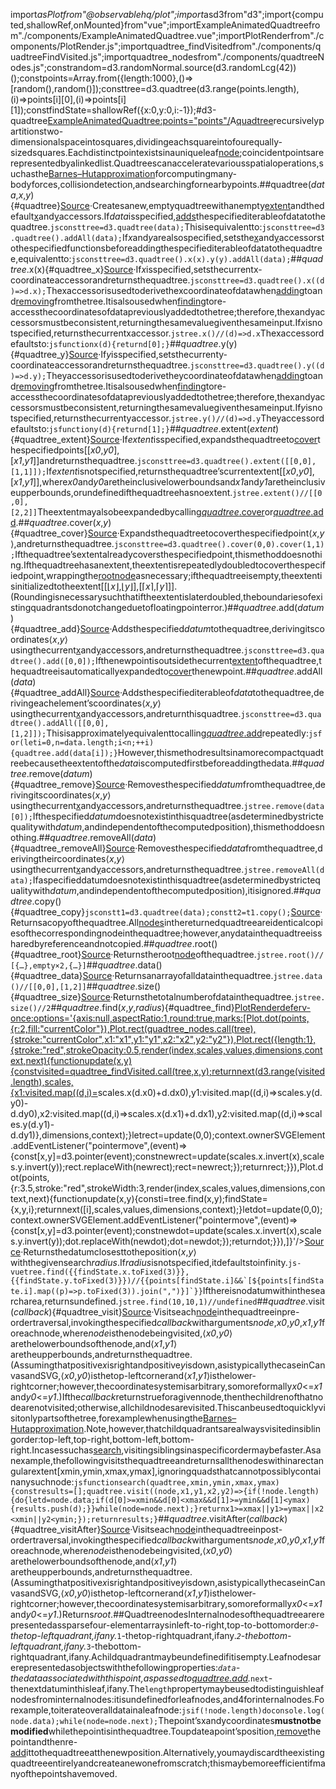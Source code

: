 <scriptsetup>import*asPlotfrom"@observablehq/plot";import*asd3from"d3";import{computed,shallowRef,onMounted}from"vue";importExampleAnimatedQuadtreefrom"./components/ExampleAnimatedQuadtree.vue";importPlotRenderfrom"./components/PlotRender.js";importquadtree_findVisitedfrom"./components/quadtreeFindVisited.js";importquadtree_nodesfrom"./components/quadtreeNodes.js";constrandom=d3.randomNormal.source(d3.randomLcg(42))();constpoints=Array.from({length:1000},()=>[random(),random()]);consttree=d3.quadtree(d3.range(points.length),(i)=>points[i][0],(i)=>points[i][1]);constfindState=shallowRef({x:0,y:0,i:-1});</script>#d3-quadtree<ExampleAnimatedQuadtree:points="points"/>A[quadtree](https://en.wikipedia.org/wiki/Quadtree)recursivelypartitionstwo-dimensionalspaceintosquares,dividingeachsquareintofourequally-sizedsquares.Eachdistinctpointexistsinauniqueleaf[node](#quadtree-nodes);coincidentpointsarerepresentedbyalinkedlist.Quadtreescanacceleratevariousspatialoperations,suchasthe[Barnes–Hutapproximation](https://en.wikipedia.org/wiki/Barnes–Hut_simulation)forcomputingmany-bodyforces,collisiondetection,andsearchingfornearbypoints.<!--http://bl.ocks.org/mbostock/9078690--><!--http://bl.ocks.org/mbostock/4343214-->##quadtree(*data*,*x*,*y*){#quadtree}[Source](https://github.com/d3/d3-quadtree/blob/main/src/quadtree.js)·Createsanew,emptyquadtreewithanempty[extent](#quadtree_extent)andthedefault[x](#quadtree_x)and[y](#quadtree_y)accessors.If*data*isspecified,[adds](#quadtree_addAll)thespecifiediterableofdatatothequadtree.```jsconsttree=d3.quadtree(data);```Thisisequivalentto:```jsconsttree=d3.quadtree().addAll(data);```If*x*and*y*arealsospecified,setsthe[x](#quadtree_x)and[y](#quadtree_y)accessorstothespecifiedfunctionsbeforeaddingthespecifiediterableofdatatothequadtree,equivalentto:```jsconsttree=d3.quadtree().x(x).y(y).addAll(data);```##*quadtree*.x(x){#quadtree_x}[Source](https://github.com/d3/d3-quadtree/blob/main/src/x.js)·If*x*isspecified,setsthecurrentx-coordinateaccessorandreturnsthequadtree.```jsconsttree=d3.quadtree().x((d)=>d.x);```Thexaccessorisusedtoderivethexcoordinateofdatawhen[adding](#quadtree_add)toand[removing](#quadtree_remove)fromthetree.Itisalsousedwhen[finding](#quadtree_find)tore-accessthecoordinatesofdatapreviouslyaddedtothetree;therefore,thexandyaccessorsmustbeconsistent,returningthesamevaluegiventhesameinput.If*x*isnotspecified,returnsthecurrentxaccessor.```jstree.x()//(d)=>d.x```Thexaccessordefaultsto:```jsfunctionx(d){returnd[0];}```##*quadtree*.y(y){#quadtree_y}[Source](https://github.com/d3/d3-quadtree/blob/main/src/y.js)·If*y*isspecified,setsthecurrenty-coordinateaccessorandreturnsthequadtree.```jsconsttree=d3.quadtree().y((d)=>d.y);```Theyaccessorisusedtoderivetheycoordinateofdatawhen[adding](#quadtree_add)toand[removing](#quadtree_remove)fromthetree.Itisalsousedwhen[finding](#quadtree_find)tore-accessthecoordinatesofdatapreviouslyaddedtothetree;therefore,thexandyaccessorsmustbeconsistent,returningthesamevaluegiventhesameinput.If*y*isnotspecified,returnsthecurrentyaccessor.```jstree.y()//(d)=>d.y```Theyaccessordefaultsto:```jsfunctiony(d){returnd[1];}```##*quadtree*.extent(*extent*){#quadtree_extent}[Source](https://github.com/d3/d3-quadtree/blob/main/src/extent.js)·If*extent*isspecified,expandsthequadtreeto[cover](#quadtree_cover)thespecifiedpoints[[*x0*,*y0*],[*x1*,*y1*]]andreturnsthequadtree.```jsconsttree=d3.quadtree().extent([[0,0],[1,1]]);```If*extent*isnotspecified,returnsthequadtree’scurrentextent[[*x0*,*y0*],[*x1*,*y1*]],where*x0*and*y0*aretheinclusivelowerboundsand*x1*and*y1*aretheinclusiveupperbounds,orundefinedifthequadtreehasnoextent.```jstree.extent()//[[0,0],[2,2]]```Theextentmayalsobeexpandedbycalling[*quadtree*.cover](#quadtree_cover)or[*quadtree*.add](#quadtree_add).##*quadtree*.cover(*x*,*y*){#quadtree_cover}[Source](https://github.com/d3/d3-quadtree/blob/main/src/cover.js)·Expandsthequadtreetocoverthespecifiedpoint⟨*x*,*y*⟩,andreturnsthequadtree.```jsconsttree=d3.quadtree().cover(0,0).cover(1,1);```Ifthequadtree’sextentalreadycoversthespecifiedpoint,thismethoddoesnothing.Ifthequadtreehasanextent,theextentisrepeatedlydoubledtocoverthespecifiedpoint,wrappingthe[root](#quadtree_root)[node](#quadtree-nodes)asnecessary;ifthequadtreeisempty,theextentisinitializedtotheextent[[⌊*x*⌋,⌊*y*⌋],[⌈*x*⌉,⌈*y*⌉]].(Roundingisnecessarysuchthatiftheextentislaterdoubled,theboundariesofexistingquadrantsdonotchangeduetofloatingpointerror.)##*quadtree*.add(*datum*){#quadtree_add}[Source](https://github.com/d3/d3-quadtree/blob/main/src/add.js)·Addsthespecified*datum*tothequadtree,derivingitscoordinates⟨*x*,*y*⟩usingthecurrent[x](#quadtree_x)and[y](#quadtree_y)accessors,andreturnsthequadtree.```jsconsttree=d3.quadtree().add([0,0]);```Ifthenewpointisoutsidethecurrent[extent](#quadtree_extent)ofthequadtree,thequadtreeisautomaticallyexpandedto[cover](#quadtree_cover)thenewpoint.##*quadtree*.addAll(*data*){#quadtree_addAll}[Source](https://github.com/d3/d3-quadtree/blob/main/src/add.js)·Addsthespecifiediterableof*data*tothequadtree,derivingeachelement’scoordinates⟨*x*,*y*⟩usingthecurrent[x](#quadtree_x)and[y](#quadtree_y)accessors,andreturnthisquadtree.```jsconsttree=d3.quadtree().addAll([[0,0],[1,2]]);```Thisisapproximatelyequivalenttocalling[*quadtree*.add](#quadtree_add)repeatedly:```jsfor(leti=0,n=data.length;i<n;++i){quadtree.add(data[i]);}```However,thismethodresultsinamorecompactquadtreebecausetheextentofthe*data*iscomputedfirstbeforeaddingthedata.##*quadtree*.remove(*datum*){#quadtree_remove}[Source](https://github.com/d3/d3-quadtree/blob/main/src/remove.js)·Removesthespecified*datum*fromthequadtree,derivingitscoordinates⟨*x*,*y*⟩usingthecurrent[x](#quadtree_x)and[y](#quadtree_y)accessors,andreturnsthequadtree.```jstree.remove(data[0]);```Ifthespecified*datum*doesnotexistinthisquadtree(asdeterminedbystrictequalitywith*datum*,andindependentofthecomputedposition),thismethoddoesnothing.##*quadtree*.removeAll(*data*){#quadtree_removeAll}[Source](https://github.com/d3/d3-quadtree/blob/main/src/remove.js)·Removesthespecified*data*fromthequadtree,derivingtheircoordinates⟨*x*,*y*⟩usingthecurrent[x](#quadtree_x)and[y](#quadtree_y)accessors,andreturnsthequadtree.```jstree.removeAll(data);```Ifaspecifieddatumdoesnotexistinthisquadtree(asdeterminedbystrictequalitywith*datum*,andindependentofthecomputedposition),itisignored.##*quadtree*.copy(){#quadtree_copy}```jsconstt1=d3.quadtree(data);constt2=t1.copy();```[Source](https://github.com/d3/d3-quadtree/blob/main/src/quadtree.js)·Returnsacopyofthequadtree.All[nodes](#quadtree-nodes)inthereturnedquadtreeareidenticalcopiesofthecorrespondingnodeinthequadtree;however,anydatainthequadtreeissharedbyreferenceandnotcopied.##*quadtree*.root(){#quadtree_root}[Source](https://github.com/d3/d3-quadtree/blob/main/src/root.js)·Returnstheroot[node](#quadtree-nodes)ofthequadtree.```jstree.root()//[{…},empty×2,{…}]```##*quadtree*.data(){#quadtree_data}[Source](https://github.com/d3/d3-quadtree/blob/main/src/data.js)·Returnsanarrayofalldatainthequadtree.```jstree.data()//[[0,0],[1,2]]```##*quadtree*.size(){#quadtree_size}[Source](https://github.com/d3/d3-quadtree/blob/main/src/size.js)·Returnsthetotalnumberofdatainthequadtree.```jstree.size()//2```##*quadtree*.find(*x*,*y*,*radius*){#quadtree_find}<PlotRenderdeferv-once:options='{axis:null,aspectRatio:1,round:true,marks:[Plot.dot(points,{r:2,fill:"currentColor"}),Plot.rect(quadtree_nodes.call(tree),{stroke:"currentColor",x1:"x1",y1:"y1",x2:"x2",y2:"y2"}),Plot.rect({length:1},{stroke:"red",strokeOpacity:0.5,render(index,scales,values,dimensions,context,next){functionupdate(x,y){constvisited=quadtree_findVisited.call(tree,x,y);returnnext(d3.range(visited.length),scales,{x1:visited.map((d,i)=>scales.x(d.x0)+d.dx0),y1:visited.map((d,i)=>scales.y(d.y0)-d.dy0),x2:visited.map((d,i)=>scales.x(d.x1)+d.dx1),y2:visited.map((d,i)=>scales.y(d.y1)-d.dy1)},dimensions,context);}letrect=update(0,0);context.ownerSVGElement.addEventListener("pointermove",(event)=>{const[x,y]=d3.pointer(event);constnewrect=update(scales.x.invert(x),scales.y.invert(y));rect.replaceWith(newrect);rect=newrect;});returnrect;}}),Plot.dot(points,{r:3.5,stroke:"red",strokeWidth:3,render(index,scales,values,dimensions,context,next){functionupdate(x,y){consti=tree.find(x,y);findState={x,y,i};returnnext([i],scales,values,dimensions,context);}letdot=update(0,0);context.ownerSVGElement.addEventListener("pointermove",(event)=>{const[x,y]=d3.pointer(event);constnewdot=update(scales.x.invert(x),scales.y.invert(y));dot.replaceWith(newdot);dot=newdot;});returndot;}}),]}'/>[Source](https://github.com/d3/d3-quadtree/blob/main/src/find.js)·Returnsthedatumclosesttotheposition⟨*x*,*y*⟩withthegivensearch*radius*.If*radius*isnotspecified,itdefaultstoinfinity.```js-vuetree.find({{findState.x.toFixed(3)}},{{findState.y.toFixed(3)}})//{{points[findState.i]&&`[${points[findState.i].map((p)=>p.toFixed(3)).join(",")}]`}}```Ifthereisnodatumwithinthesearcharea,returnsundefined.```jstree.find(10,10,1)//undefined```##*quadtree*.visit(*callback*){#quadtree_visit}[Source](https://github.com/d3/d3-quadtree/blob/main/src/visit.js)·Visitseach[node](#quadtree-nodes)inthequadtreeinpre-ordertraversal,invokingthespecified*callback*witharguments*node*,*x0*,*y0*,*x1*,*y1*foreachnode,where*node*isthenodebeingvisited,⟨*x0*,*y0*⟩arethelowerboundsofthenode,and⟨*x1*,*y1*⟩aretheupperbounds,andreturnsthequadtree.(Assumingthatpositive*x*isrightandpositive*y*isdown,asistypicallythecaseinCanvasandSVG,⟨*x0*,*y0*⟩isthetop-leftcornerand⟨*x1*,*y1*⟩isthelower-rightcorner;however,thecoordinatesystemisarbitrary,somoreformally*x0*<=*x1*and*y0*<=*y1*.)Ifthe*callback*returnstrueforagivennode,thenthechildrenofthatnodearenotvisited;otherwise,allchildnodesarevisited.Thiscanbeusedtoquicklyvisitonlypartsofthetree,forexamplewhenusingthe[Barnes–Hutapproximation](https://en.wikipedia.org/wiki/Barnes–Hut_simulation).Note,however,thatchildquadrantsarealwaysvisitedinsiblingorder:top-left,top-right,bottom-left,bottom-right.Incasessuchas[search](#quadtree_find),visitingsiblingsinaspecificordermaybefaster.Asanexample,thefollowingvisitsthequadtreeandreturnsallthenodeswithinarectangularextent[xmin,ymin,xmax,ymax],ignoringquadsthatcannotpossiblycontainanysuchnode:```jsfunctionsearch(quadtree,xmin,ymin,xmax,ymax){constresults=[];quadtree.visit((node,x1,y1,x2,y2)=>{if(!node.length){do{letd=node.data;if(d[0]>=xmin&&d[0]<xmax&&d[1]>=ymin&&d[1]<ymax){results.push(d);}}while(node=node.next);}returnx1>=xmax||y1>=ymax||x2<xmin||y2<ymin;});returnresults;}```##*quadtree*.visitAfter(*callback*){#quadtree_visitAfter}[Source](https://github.com/d3/d3-quadtree/blob/main/src/visitAfter.js)·Visitseach[node](#quadtree-nodes)inthequadtreeinpost-ordertraversal,invokingthespecified*callback*witharguments*node*,*x0*,*y0*,*x1*,*y1*foreachnode,where*node*isthenodebeingvisited,⟨*x0*,*y0*⟩arethelowerboundsofthenode,and⟨*x1*,*y1*⟩aretheupperbounds,andreturnsthequadtree.(Assumingthatpositive*x*isrightandpositive*y*isdown,asistypicallythecaseinCanvasandSVG,⟨*x0*,*y0*⟩isthetop-leftcornerand⟨*x1*,*y1*⟩isthelower-rightcorner;however,thecoordinatesystemisarbitrary,somoreformally*x0*<=*x1*and*y0*<=*y1*.)Returns*root*.##QuadtreenodesInternalnodesofthequadtreearerepresentedassparsefour-elementarraysinleft-to-right,top-to-bottomorder:*`0`-thetop-leftquadrant,ifany.*`1`-thetop-rightquadrant,ifany.*`2`-thebottom-leftquadrant,ifany.*`3`-thebottom-rightquadrant,ifany.Achildquadrantmaybeundefinedifitisempty.Leafnodesarerepresentedasobjectswiththefollowingproperties:*`data`-thedataassociatedwiththispoint,aspassedto[*quadtree*.add](#quadtree_add).*`next`-thenextdatuminthisleaf,ifany.The`length`propertymaybeusedtodistinguishleafnodesfrominternalnodes:itisundefinedforleafnodes,and4forinternalnodes.Forexample,toiterateoveralldatainaleafnode:```jsif(!node.length)doconsole.log(node.data);while(node=node.next);```Thepoint’sxandycoordinates**mustnotbemodified**whilethepointisinthequadtree.Toupdateapoint’sposition,[remove](#quadtree_remove)thepointandthenre-[add](#quadtree_add)ittothequadtreeatthenewposition.Alternatively,youmaydiscardtheexistingquadtreeentirelyandcreateanewonefromscratch;thismaybemoreefficientifmanyofthepointshavemoved.